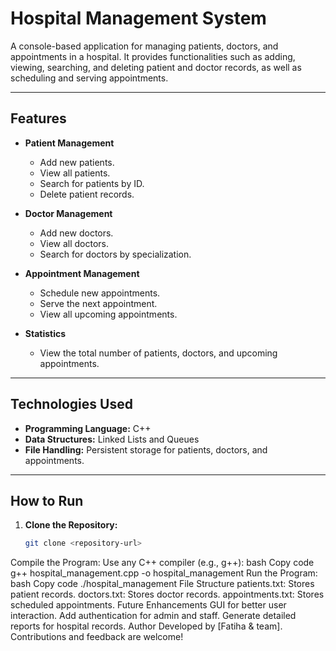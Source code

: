 # Hospital Management System

A console-based application for managing patients, doctors, and appointments in a hospital. It provides functionalities such as adding, viewing, searching, and deleting patient and doctor records, as well as scheduling and serving appointments.

---

## Features

- **Patient Management**
  - Add new patients.
  - View all patients.
  - Search for patients by ID.
  - Delete patient records.

- **Doctor Management**
  - Add new doctors.
  - View all doctors.
  - Search for doctors by specialization.

- **Appointment Management**
  - Schedule new appointments.
  - Serve the next appointment.
  - View all upcoming appointments.

- **Statistics**
  - View the total number of patients, doctors, and upcoming appointments.

---

## Technologies Used

- **Programming Language:** C++
- **Data Structures:** Linked Lists and Queues
- **File Handling:** Persistent storage for patients, doctors, and appointments.

---

## How to Run

1. **Clone the Repository:**
   ```bash
   git clone <repository-url>
Compile the Program: Use any C++ compiler (e.g., g++):
bash
Copy code
g++ hospital_management.cpp -o hospital_management
Run the Program:
bash
Copy code
./hospital_management
File Structure
patients.txt: Stores patient records.
doctors.txt: Stores doctor records.
appointments.txt: Stores scheduled appointments.
Future Enhancements
GUI for better user interaction.
Add authentication for admin and staff.
Generate detailed reports for hospital records.
Author
Developed by [Fatiha & team]. Contributions and feedback are welcome!
